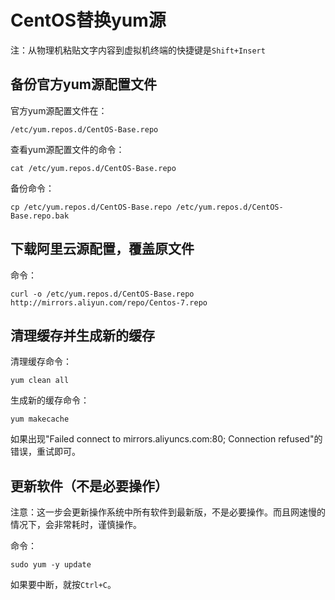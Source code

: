 # 

# CentOS替换yum源

注：从物理机粘贴文字内容到虚拟机终端的快捷键是`Shift+Insert`

## 备份官方yum源配置文件

官方yum源配置文件在：

`/etc/yum.repos.d/CentOS-Base.repo`

查看yum源配置文件的命令：

```
cat /etc/yum.repos.d/CentOS-Base.repo
```

备份命令：

```
cp /etc/yum.repos.d/CentOS-Base.repo /etc/yum.repos.d/CentOS-Base.repo.bak
```

## 下载阿里云源配置，覆盖原文件

命令：

```
curl -o /etc/yum.repos.d/CentOS-Base.repo http://mirrors.aliyun.com/repo/Centos-7.repo
```

## 清理缓存并生成新的缓存

清理缓存命令：

```
yum clean all
```

生成新的缓存命令：

```
yum makecache
```

如果出现"Failed connect to mirrors.aliyuncs.com:80; Connection refused"的错误，重试即可。

## 更新软件（不是必要操作）

注意：这一步会更新操作系统中所有软件到最新版，不是必要操作。而且网速慢的情况下，会非常耗时，谨慎操作。

命令：

```
sudo yum -y update
```

如果要中断，就按`Ctrl+C`。

